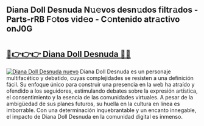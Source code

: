 ## Diana Doll Desnuda N𝚞𝚎vos desn𝚞dos filtr𝚊dos - Parts-rRB F𝚘tos vid𝚎o - C𝚘ntenido atr𝚊ctivo onJ0G

# <h2><a href="http://mb9d2sn.tromn.icu/?c=Diana+Doll+Desnuda">🔗👉👉👉 Diana Doll Desnuda 🔗🔗</a></h2>

[![Diana Doll Desnuda nuevo](https://i.imgur.com/pEAQMta.gif)](http://mb9d2sn.tromn.icu/?c=Diana+Doll+Desnuda)
Diana Doll Desnuda es un personaje multifacético y debatido, cuyas complejidades se resisten a una definición fácil.  Su enfoque único para construir una presencia en la web ha atraído y ofendido a los seguidores, estimulando debates sobre la expresión artística, el consentimiento y la esencia de las comunidades virtuales. A pesar de la ambigüedad de sus planes futuros, su huella en la cultura en línea es imborrable. Con una determinación inquebrantable y un encanto innegable, el impacto de Diana Doll Desnuda en la comunidad digital es inmenso.

